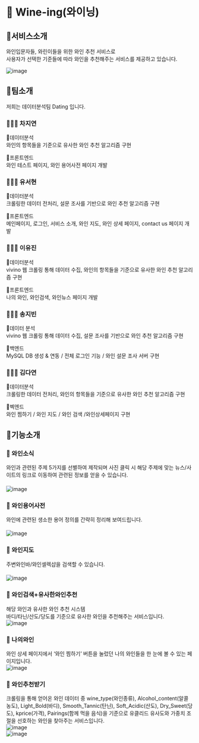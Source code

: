 # 🍷 Wine-ing(와이닝)


## 🚩서비스소개

와인입문자들, 와린이들을 위한 와인 추천 서비스로</br>
사용자가 선택한 기준들에 따라 와인을 추천해주는 서비스를 제공하고 있습니다.</br>

![image](https://user-images.githubusercontent.com/90396746/185293367-5bcb323a-7e94-4618-805e-2711bb81d439.png)</br>


## 🚩팀소개
저희는 데이터분석팀 Dating 입니다.

### 👩🏻‍💻 차지연</br>
📍데이터분석</br>
와인의 항목들을 기준으로 유사한 와인 추천 알고리즘 구현</br>

📍프론트엔드</br>
와인 테스트 페이지, 와인 용어사전 페이지 개발</br>

### 👩🏻‍💻 유서현</br>
📍데이터분석</br>
크롤링한 데이터 전처리, 설문 조사를 기반으로 와인 추천 알고리즘 구현</br>

📍프론트엔드</br>
메인페이지, 로그인, 서비스 소개, 와인 지도, 와인 상세 페이지, contact us 페이지 개발</br>

### 👩🏻‍💻 이유진</br>
📍데이터분석</br>
vivino 웹 크롤링 통해 데이터 수집, 와인의 항목들을 기준으로 유사한 와인 추천 알고리즘 구현</br>

📍프론트엔드</br>
나의 와인, 와인검색, 와인뉴스 페이지 개발</br>

### 👩🏻‍💻 송지빈</br>
📍데이터 분석</br>
vivino 웹 크롤링 통해 데이터 수집, 설문 조사를 기반으로 와인 추천 알고리즘 구현</br>

📍백엔드</br>
MySQL DB 생성 & 연동 / 전체 로그인 기능 / 와인 설문 조사 서버 구현</br>


### 👩🏻‍💻 김다연</br>
📍데이터분석</br>
크롤링한 데이터 전처리, 와인의 항목들을 기준으로 유사한 와인 추천 알고리즘 구현</br>

📍벡엔드</br>
와인 찜하기 / 와인 지도 / 와인 검색 /와인상세페이지 구현</br>


## 🚩기능소개

### 🍷 와인소식
와인과 관련된 주제 5가지를 선별하여 제작되며 사진 클릭 시 해당 주제에 맞는 뉴스/사이트의 링크로 이동하여 관련된 정보를 얻을 수 있습니다.</br>
#### 
![image](https://user-images.githubusercontent.com/90396746/185293807-efe58f4e-3d6b-4a03-8a3a-3aee924d1b38.png)</br>



### 🍷 와인용어사전
와인에 관련된 생소한 용어 정의를 간략히 정리해 보여드립니다.</br>
#### 
![image](https://user-images.githubusercontent.com/90396746/185293831-a34e64c6-39a3-444a-a5e4-ab92b0ad2ec1.png)</br>



### 🍷 와인지도
주변와인바/와인셀렉샵을 검색할 수 있습니다.</br>
#### 
![image](https://user-images.githubusercontent.com/90396746/185293840-68a0b796-3969-45bc-ac04-c383889b0b0b.png)</br>



### 🍷 와인검색+유사한와인추천
해당 와인과 유사한 와인 추천 시스템</br>
바디/타닌/산도/당도를 기준으로 유사한 와인을 추천해주는 서비스입니다.</br>
![image](https://user-images.githubusercontent.com/90396746/185294641-e217d119-52b3-42ea-b0b7-87c5a1d643a2.png)
</br>


### 🍷 나의와인
와인 상세 페이지에서 ‘와인 찜하기’ 버튼을 눌렀던 나의 와인들을 한 눈에 볼 수 있는 페이지입니다.</br>
![image](https://user-images.githubusercontent.com/90396746/185293905-84b68714-7960-4987-ae59-965c8ecb1184.png)</br>



### 🍷 와인추천받기
크롤링을 통해 얻어온 와인 데이터 중 wine_type(와인종류), Alcohol_content(알콜 농도),  Light_Bold(바디), Smooth_Tannic(탄닌), Soft_Acidic(산도), Dry_Sweet(당도), kprice(가격), Pairings(함께 먹을 음식)을 기준으로 유클리드 유사도와 가중치 조절을  선호하는 와인을 찾아주는 서비스입니다.</br>
![image](https://user-images.githubusercontent.com/90396746/185294810-61b4c455-7f0b-4e1e-9e14-2eb45bb0ddeb.png)
</br>
![image](https://user-images.githubusercontent.com/90396746/185293765-dc9abbb1-e9cf-4378-95c2-ddc969222881.png)</br>



